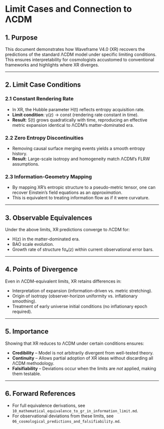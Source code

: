# Limit Cases and Connection to ΛCDM

## 1. Purpose
This document demonstrates how Waveframe V4.0 (XR) recovers the predictions of the standard ΛCDM model under specific limiting conditions.  
This ensures interpretability for cosmologists accustomed to conventional frameworks and highlights where XR diverges.

---

## 2. Limit Case Conditions

### 2.1 Constant Rendering Rate
- In XR, the Hubble parameter H(t) reflects entropy acquisition rate.
- **Limit condition**: γ(z) → const (rendering rate constant in time).
- **Result**: S(t) grows quadratically with time, reproducing an effective metric expansion identical to ΛCDM’s matter-dominated era.

### 2.2 Zero Entropy Discontinuities
- Removing causal surface merging events yields a smooth entropy history.
- **Result**: Large-scale isotropy and homogeneity match ΛCDM’s FLRW assumptions.

### 2.3 Information-Geometry Mapping
- By mapping XR’s entropic structure to a pseudo-metric tensor, one can recover Einstein’s field equations as an *approximation*.
- This is equivalent to treating information flow as if it were curvature.

---

## 3. Observable Equivalences
Under the above limits, XR predictions converge to ΛCDM for:
- H(z) in the matter-dominated era.
- BAO scale evolution.
- Growth rate of structure fσ₈(z) within current observational error bars.

---

## 4. Points of Divergence
Even in ΛCDM-equivalent limits, XR retains differences in:
- Interpretation of expansion (information-driven vs. metric stretching).
- Origin of isotropy (observer-horizon uniformity vs. inflationary smoothing).
- Treatment of early universe initial conditions (no inflationary epoch required).

---

## 5. Importance
Showing that XR reduces to ΛCDM under certain conditions ensures:
- **Credibility** – Model is not arbitrarily divergent from well-tested theory.
- **Continuity** – Allows partial adoption of XR ideas without discarding all ΛCDM methodology.
- **Falsifiability** – Deviations occur when the limits are *not* applied, making them testable.

---

## 6. Forward References
- For full equivalence derivations, see `10_mathematical_equivalence_to_gr_in_information_limit.md`.
- For observational deviations from these limits, see `06_cosmological_predictions_and_falsifiability.md`.
